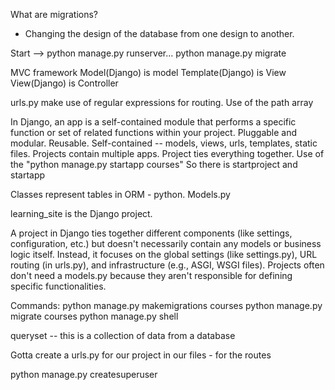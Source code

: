 What are migrations?
- Changing the design of the database from one design to another. 

Start --> python manage.py runserver... python manage.py migrate

MVC framework
Model(Django) is model
Template(Django) is View
View(Django) is Controller


urls.py make use of regular expressions for routing. Use of the path array

In Django, an app is a self-contained module that performs a specific function or set of related functions within your project. Pluggable and modular. Reusable. Self-contained -- models, views, urls, templates, static files. 
Projects contain multiple apps. Project ties everything together. 
Use of the "python manage.py startapp courses"
So there is startproject and startapp

Classes represent tables in ORM - python.
Models.py

learning_site is the Django project.


A project in Django ties together different components (like settings, configuration, etc.) but doesn't necessarily contain any models or business logic itself.
Instead, it focuses on the global settings (like settings.py), URL routing (in urls.py), and infrastructure (e.g., ASGI, WSGI files). Projects often don't need a models.py because they aren't responsible for defining specific functionalities.

Commands:
 python manage.py makemigrations courses
 python manage.py migrate courses
 python manage.py shell


queryset -- this is a collection of data from a database

Gotta create a urls.py for our project in our files - for the routes

python manage.py createsuperuser